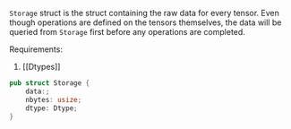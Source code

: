 `Storage` struct is the struct containing the raw data for every tensor. Even though operations are defined on the tensors themselves, the data will be queried from `Storage` first before any operations are completed.

Requirements:
1. [[Dtypes]]

```rust
pub struct Storage {
	data:;
	nbytes: usize;
	dtype: Dtype;
}
```